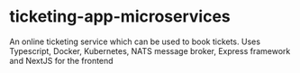# ticketing-app-microservices
An online ticketing service which can be used to book tickets.
Uses Typescript, Docker, Kubernetes, NATS message broker, Express framework and NextJS for the frontend
